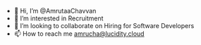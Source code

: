- 👋 Hi, I’m @AmrutaaChavvan
- 👀 I’m interested in Recruitment
- 💞️ I’m looking to collaborate on Hiring for Software Developers
- 📫 How to reach me amrucha@lucidity.cloud

<!---
AmrutaaChavvan/AmrutaaChavvan is a ✨ special ✨ repository because its `README.md` (this file) appears on your GitHub profile.
You can click the Preview link to take a look at your changes.
--->
